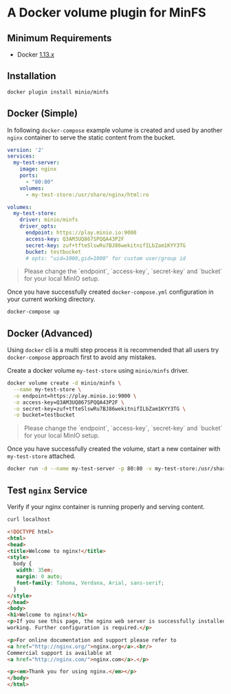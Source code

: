 # A Docker volume plugin for MinFS

## Minimum Requirements

- Docker [1.13.x](http://docker.com/)

## Installation

```sh
docker plugin install minio/minfs
```

## Docker (Simple)

In following `docker-compose` example volume is created and used by another `nginx` container to serve the static content from the bucket. 

```yml
version: '2'
services:
  my-test-server:
    image: nginx
    ports:
      - "80:80"
    volumes:
      - my-test-store:/usr/share/nginx/html:ro

volumes:
  my-test-store:
    driver: minio/minfs
    driver_opts:
      endpoint: https://play.minio.io:9000
      access-key: Q3AM3UQ867SPQQA43P2F
      secret-key: zuf+tfteSlswRu7BJ86wekitnifILbZam1KYY3TG
      bucket: testbucket
      # opts: "uid=1000,gid=1000" for custom user/group id
```

<blockquote>
Please change the `endpoint`, `access-key`, `secret-key` and `bucket` for your local MinIO setup.
</blockquote>

Once you have successfully created `docker-compose.yml` configuration in your current working directory.

```sh
docker-compose up
```

## Docker (Advanced)

Using `docker` cli is a multi step process it is recommended that all users try `docker-compose` approach first to avoid any mistakes.

Create a docker volume `my-test-store` using `minio/minfs` driver.

```sh
docker volume create -d minio/minfs \
  --name my-test-store \
  -o endpoint=https://play.minio.io:9000 \
  -o access-key=Q3AM3UQ867SPQQA43P2F \
  -o secret-key=zuf+tfteSlswRu7BJ86wekitnifILbZam1KYY3TG \
  -o bucket=testbucket
```

<blockquote>
Please change the `endpoint`, `access-key`, `secret-key` and `bucket` for your local MinIO setup.
</blockquote>

Once you have successfully created the volume, start a new container with `my-test-store` attached.

```sh
docker run -d --name my-test-server -p 80:80 -v my-test-store:/usr/share/nginx/html:ro nginx
```

## Test `nginx` Service

Verify if your nginx container is running properly and serving content.

```sh
curl localhost
```

```html
<!DOCTYPE html>
<html>
<head>
<title>Welcome to nginx!</title>
<style>
  body {
   width: 35em;
   margin: 0 auto;
   font-family: Tahoma, Verdana, Arial, sans-serif;
  }
</style>
</head>
<body>
<h1>Welcome to nginx!</h1>
<p>If you see this page, the nginx web server is successfully installed and
working. Further configuration is required.</p>

<p>For online documentation and support please refer to
<a href="http://nginx.org/">nginx.org</a>.<br/>
Commercial support is available at
<a href="http://nginx.com/">nginx.com</a>.</p>

<p><em>Thank you for using nginx.</em></p>
</body>
</html>
```
